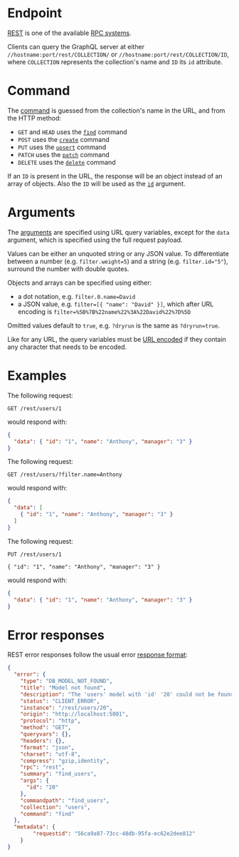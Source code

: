 # Endpoint

[REST](https://en.wikipedia.org/wiki/Representational_state_transfer)
is one of the available [RPC systems](rpc.md).

Clients can query the GraphQL server at either
`//hostname:port/rest/COLLECTION/` or `//hostname:port/rest/COLLECTION/ID`,
where `COLLECTION` represents the collection's name and `ID` its `id` attribute.

# Command

The [command](rpc.md#rpc) is guessed from the collection's name
in the URL, and from the HTTP method:
  - `GET` and `HEAD` uses the [`find`](crud.md#find-command) command
  - `POST` uses the [`create`](crud.md#create-command) command
  - `PUT` uses the [`upsert`](crud.md#upsert-command) command
  - `PATCH` uses the [`patch`](crud.md#patch-command) command
  - `DELETE` uses the [`delete`](crud.md#delete-command) command

If an `ID` is present in the URL, the response will be an object instead of
an array of objects. Also the `ID` will be used as the
[`id`](filtering.md#id-argument) argument.

# Arguments

The [arguments](rpc.md#rpc) are specified using URL query
variables, except for the `data` argument, which is specified using the full
request payload.

Values can be either an unquoted string or any JSON value. To differentiate
between a number (e.g. `filter.weight=5`) and a string (e.g. `filter.id="5"`),
surround the number with double quotes.

Objects and arrays can be specified using either:
  - a dot notation, e.g. `filter.0.name=David`
  - a JSON value, e.g. `filter=[{ "name": "David" }]`, which after URL encoding
    is `filter=%5B%7B%22name%22%3A%22David%22%7D%5D`

Omitted values default to `true`, e.g. `?dryrun` is the same as `?dryrun=true`.

Like for any URL, the query variables must be
[URL encoded](https://en.wikipedia.org/wiki/Percent-encoding) if they contain
any character that needs to be encoded.

# Examples

The following request:

```HTTP
GET /rest/users/1
```

would respond with:

```json
{
  "data": { "id": "1", "name": "Anthony", "manager": "3" }
}
```

The following request:

```HTTP
GET /rest/users/?filter.name=Anthony
```

would respond with:

```json
{
  "data": [
    { "id": "1", "name": "Anthony", "manager": "3" }
  ]
}
```

The following request:

```HTTP
PUT /rest/users/1

{ "id": "1", "name": "Anthony", "manager": "3" }
```

would respond with:

```json
{
  "data": { "id": "1", "name": "Anthony", "manager": "3" }
}
```

# Error responses

REST error responses follow the usual error
[response format](error.md#error-responses-sent-to-clients):

```json
{
  "error": {
    "type": "DB_MODEL_NOT_FOUND",
    "title": "Model not found",
    "description": "The 'users' model with 'id' '20' could not be found",
    "status": "CLIENT_ERROR",
    "instance": "/rest/users/20",
    "origin": "http://localhost:5001",
    "protocol": "http",
    "method": "GET",
    "queryvars": {},
    "headers": {},
    "format": "json",
    "charset": "utf-8",
    "compress": "gzip,identity",
    "rpc": "rest",
    "summary": "find_users",
    "args": {
      "id": "20"
    },
    "commandpath": "find_users",
    "collection": "users",
    "command": "find"
  },
  "metadata": {
		"requestid": "56ca9a87-73cc-48db-95fa-ec62e2dee812"
	}
}
```
